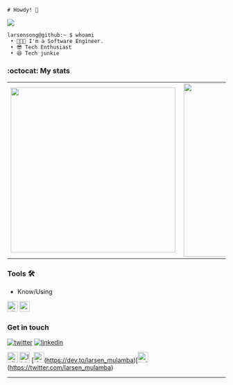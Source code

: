 
    # Howdy! 👋


<p> <img src="https://komarev.com/ghpvc/?username=cartel360&label=Profile%20views&color=0e75b6&style=flat"/> </p>

```cli
larsensong@github:~ $ whoami
 • 👨🏾‍💻 I'm a Software Engineer.
 • 😎 Tech Enthusiast
 • 😆 Tech junkie
```


### :octocat: My stats
  <table>
  <tr>
      <td><img width="380px" align="left" src="https://github-readme-stats.vercel.app/api?username=larsensong&show_icons=true"/></td>
      <td><img width="400px" align="left" src="https://github-readme-stats.vercel.app/api/top-langs/?username=larsensong&hide=css&layout=compact"/></td>      
  </tr>   
</table>



### Tools 🛠️

- Know/Using

[<img src="https://raw.githubusercontent.com/Delta456/Delta456/master/img/git.png" alt="git logo" width="24">](https://git-scm.com/)  [<img src="https://raw.githubusercontent.com/Delta456/Delta456/master/img/vscode.png" alt="vscode logo" width="24">](https://code.visualstudio.com/)




### Get in touch
<p>
  <a href="https://twitter.com/Larsenmulamba"><img src="https://img.icons8.com/color/50/000000/twitter-squared.png" alt="twitter"/></a>
  <a href="https://www.linkedin.com/in/larsenmulamba"><img src="https://img.icons8.com/color/50/000000/linkedin.png" alt="linkedin"/></a>
<p>

 [<img src="https://cdn0.iconfinder.com/data/icons/octicons/1024/mark-github-512.png" alt="github logo" width="24">](https://github.com/larsensong) [<img src="https://cdn.icon-icons.com/icons2/2201/PNG/512/linkedin_logo_square_icon_134016.png" alt="linkedin logo" width="24">](https://www.linkedin.com/in/Larsen-Mulamba-236a0718b/)  [<img src="https://cdn1.iconfinder.com/data/icons/logos-and-brands-3/512/84_Dev_logo_logos-512.png" alt="dev logo" width="24">(https://dev.to/larsen_mulamba)[<img src="https://cdn2.iconfinder.com/data/icons/popular-social-media-flat/48/Popular_Social_Media-11-512.png" alt="twitter logo" width="24">(https://twitter.com/larsen_mulamba)


<hr>






